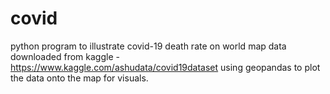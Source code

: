 # covid
python program to illustrate covid-19 death rate on world map
data downloaded from kaggle - https://www.kaggle.com/ashudata/covid19dataset
using geopandas to plot the data onto the map for visuals.
